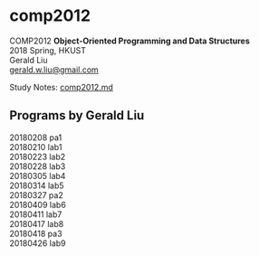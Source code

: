 # comp2012

COMP2012  **Object-Oriented Programming and Data Structures**  
2018 Spring, HKUST  
Gerald Liu  
[gerald.w.liu@gmail.com](mailto:gerald.w.liu@gmail.com)

Study Notes: [comp2012.md](https://github.com/gerald-liu/comp2012/blob/master/comp2012.md)

## Programs by Gerald Liu

20180208	pa1  
20180210	lab1  
20180223	lab2  
20180228	lab3  
20180305	lab4  
20180314	lab5  
20180327	pa2  
20180409	lab6  
20180411	lab7  
20180417  lab8  
20180418  pa3  
20180426  lab9
